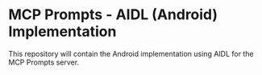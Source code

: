 # MCP Prompts - AIDL (Android) Implementation

This repository will contain the Android implementation using AIDL for the MCP Prompts server.
